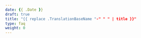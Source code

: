 ```yaml
---
date: {{ .Date }}
draft: true
title: "{{ replace .TranslationBaseName "-" " " | title }}"
type: faq
weight: 0
---
```

